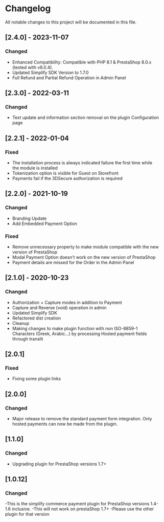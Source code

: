 # Changelog
All notable changes to this project will be documented in this file.

## [2.4.0] - 2023-11-07
### Changed
- Enhanced Compatibility: Compatible with PHP 8.1 & PrestaShop 8.0.x (tested with v8.0.4).
- Updated Simplify SDK Version to 1.7.0
- Full Refund and Partial Refund Operation in Admin Panel 


## [2.3.0] - 2022-03-11
### Changed
- Text update and information section removal on the plugin Configuration page 


## [2.2.1] - 2022-01-04
### Fixed
- The installation process is always indicated failure the first time while the module is installed
- Tokenization option is visible for Guest on Storefront
- Payments fail if the 3DSecure authorization is required


## [2.2.0] - 2021-10-19
### Changed
- Branding Update
- Add Embedded Payment Option

### Fixed
- Remove unnecessary property to make module compatible with the new version of PrestaShop
- Modal Payment Option doesn't work on the new version of PrestaShop
- Payment details are missed for the Order in the Admin Panel


## [2.1.0] - 2020-10-23
### Changed
- Authorization + Capture modes in addition to Payment
- Capture and Reverse (void) operation in admin
- Updated Simplify SDK
- Refactored dist creation
- Cleanup
- Making changes to make plugin function with non ISO-8859-1 Characters (Greek, Arabic...) by processing Hosted payment fields through translit


## [2.0.1]
### Fixed
- Fixing some plugin links


## [2.0.0]
### Changed
- Major release to remove the standard payment form integration. Only hosted payments can now be made from the plugin.


## [1.1.0]
### Changed
- Upgrading plugin for PrestaShop versions 1.7+


## [1.0.12]
### Changed
-This is the simplify commerce payment plugin for PrestaShop versions 1.4-1.6 inclusive.
-This will not work on prestaShop 1.7+
-Please use the other plugin for that version

